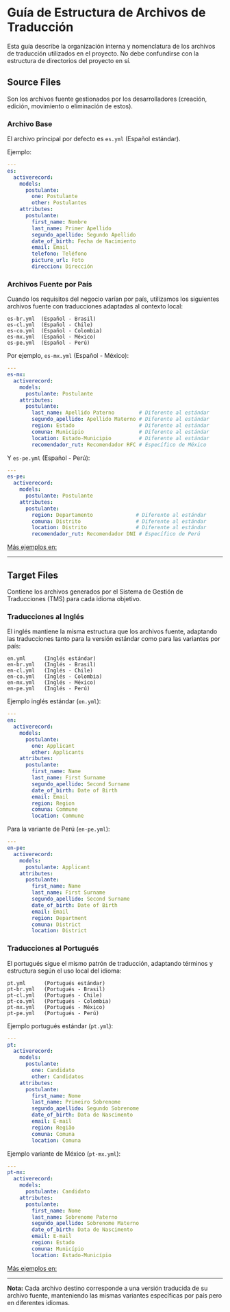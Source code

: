 # Guía de Estructura de Archivos de Traducción
Esta guía describe la organización interna y nomenclatura de los archivos de traducción utilizados en el proyecto. No debe confundirse con la estructura de directorios del proyecto en sí.

## Source Files
Son los archivos fuente gestionados por los desarrolladores (creación, edición, movimiento o eliminación de estos).

### Archivo Base

El archivo principal por defecto es `es.yml` (Español estándar). 

Ejemplo:
```yml
---
es:
  activerecord:
    models:
      postulante:
        one: Postulante
        other: Postulantes
    attributes:
      postulante:
        first_name: Nombre
        last_name: Primer Apellido
        segundo_apellido: Segundo Apellido
        date_of_birth: Fecha de Nacimiento
        email: Email
        telefono: Teléfono
        picture_url: Foto
        direccion: Dirección
```

### Archivos Fuente por País
Cuando los requisitos del negocio varían por país, utilizamos los siguientes archivos fuente con traducciones adaptadas al contexto local:

```
es-br.yml  (Español - Brasil)
es-cl.yml  (Español - Chile)
es-co.yml  (Español - Colombia)
es-mx.yml  (Español - México)
es-pe.yml  (Español - Perú)
```

Por ejemplo, `es-mx.yml` (Español - México):
```yml
---
es-mx:
  activerecord:
    models:
      postulante: Postulante
    attributes:
      postulante:
        last_name: Apellido Paterno        # Diferente al estándar
        segundo_apellido: Apellido Materno # Diferente al estándar
        region: Estado                     # Diferente al estándar
        comuna: Municipio                  # Diferente al estándar
        location: Estado-Municipio         # Diferente al estándar
        recomendador_rut: Recomendador RFC # Específico de México
```

Y `es-pe.yml` (Español - Perú):
```yml
---
es-pe:
  activerecord:
    models:
      postulante: Postulante
    attributes:
      postulante:
        region: Departamento              # Diferente al estándar
        comuna: Distrito                  # Diferente al estándar
        location: Distrito                # Diferente al estándar
        recomendador_rut: Recomendador DNI # Específico de Perú
```

[Más ejemplos en:](/source_files_examples/)

---

## Target Files
Contiene los archivos generados por el Sistema de Gestión de Traducciones (TMS) para cada idioma objetivo.

### Traducciones al Inglés
El inglés mantiene la misma estructura que los archivos fuente, adaptando las traducciones tanto para la versión estándar como para las variantes por país:


```
en.yml      (Inglés estándar)
en-br.yml   (Inglés - Brasil)
en-cl.yml   (Inglés - Chile)
en-co.yml   (Inglés - Colombia)
en-mx.yml   (Inglés - México)
en-pe.yml   (Inglés - Perú)
```

Ejemplo inglés estándar (`en.yml`):
```yml
---
en:
  activerecord:
    models:
      postulante:
        one: Applicant
        other: Applicants
    attributes:
      postulante:
        first_name: Name
        last_name: First Surname
        segundo_apellido: Second Surname
        date_of_birth: Date of Birth
        email: Email
        region: Region
        comuna: Commune
        location: Commune
```

Para la variante de Perú (`en-pe.yml`):
```yml
---
en-pe:
  activerecord:
    models:
      postulante: Applicant
    attributes:
      postulante:
        first_name: Name
        last_name: First Surname
        segundo_apellido: Second Surname
        date_of_birth: Date of Birth
        email: Email
        region: Department
        comuna: District
        location: District
```

### Traducciones al Portugués
El portugués sigue el mismo patrón de traducción, adaptando términos y estructura según el uso local del idioma:


```
pt.yml      (Portugués estándar)
pt-br.yml   (Portugués - Brasil)
pt-cl.yml   (Portugués - Chile)
pt-co.yml   (Portugués - Colombia)
pt-mx.yml   (Portugués - México)
pt-pe.yml   (Portugués - Perú)
```

Ejemplo portugués estándar (`pt.yml`):
```yml
---
pt:
  activerecord:
    models:
      postulante:
        one: Candidato
        other: Candidatos
    attributes:
      postulante:
        first_name: Nome
        last_name: Primeiro Sobrenome
        segundo_apellido: Segundo Sobrenome
        date_of_birth: Data de Nascimento
        email: E-mail
        region: Região
        comuna: Comuna
        location: Comuna
```

Ejemplo variante de México (`pt-mx.yml`):
```yml
---
pt-mx:
  activerecord:
    models:
      postulante: Candidato
    attributes:
      postulante:
        first_name: Nome
        last_name: Sobrenome Paterno
        segundo_apellido: Sobrenome Materno
        date_of_birth: Data de Nascimento
        email: E-mail
        region: Estado
        comuna: Município
        location: Estado-Município
```
[Más ejemplos en:](/target_files_examples/)

---

**Nota:** Cada archivo destino corresponde a una versión traducida de su archivo fuente, manteniendo las mismas variantes específicas por país pero en diferentes idiomas.
